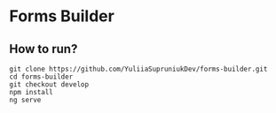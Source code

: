# Forms Builder


## How to run?

 ```
 git clone https://github.com/YuliiaSupruniukDev/forms-builder.git
 cd forms-builder
 git checkout develop
 npm install
 ng serve
 ```   
